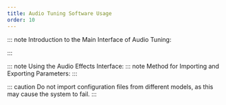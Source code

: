 ```yaml
---
title: Audio Tuning Software Usage
order: 10
---
```


::: note Introduction to the Main Interface of Audio Tuning:

:::

<VidStack
  src="https://likeyou156156.online:9000/lky/tools/TY/video.mp4"
/>

::: note Using the Audio Effects Interface:
<VidStack
  src="https://likeyou156156.online:9000/lky/EX/EX201/video/EX201TY.mp4"
/>
::: note Method for Importing and Exporting Parameters:
:::

::: caution
Do not import configuration files from different models, as this may cause the system to fail.
:::

<VidStack
  src="https://likeyou156156.online:9000/lky/tools/TY/video3.mp4"
/>